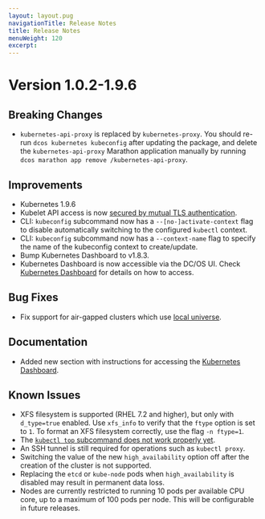 ```yaml
---
layout: layout.pug
navigationTitle: Release Notes
title: Release Notes
menuWeight: 120
excerpt:
---
```


<!-- This source repo for this topic is https://github.com/mesosphere/dcos-kubernetes -->


# Version 1.0.2-1.9.6

## Breaking Changes

* `kubernetes-api-proxy` is replaced by `kubernetes-proxy`. You should re-run
  `dcos kubernetes kubeconfig` after updating the package, and delete the
  `kubernetes-api-proxy` Marathon application manually by running
  `dcos marathon app remove /kubernetes-api-proxy`.

## Improvements

* Kubernetes 1.9.6
* Kubelet API access is now [secured by mutual TLS authentication](https://kubernetes.io/docs/admin/kubelet-authentication-authorization/#kubelet-authentication).
* CLI: `kubeconfig` subcommand now has a `--[no-]activate-context` flag to
  disable automatically switching to the configured `kubectl` context.
* CLI: `kubeconfig` subcommand now has a `--context-name` flag to specify the
  name of the kubeconfig context to create/update.
* Bump Kubernetes Dashboard to v1.8.3.
* Kubernetes Dashboard is now accessible via the DC/OS UI. Check
  [Kubernetes Dashboard](../kubernetes-dashboard) for details on how to access.

## Bug Fixes

* Fix support for air-gapped clusters which use [local universe](https://docs.mesosphere.com/1.11/administering-clusters/deploying-a-local-dcos-universe/).

## Documentation

* Added new section with instructions for accessing the
  [Kubernetes Dashboard](../kubernetes-dashboard).

## Known Issues

* XFS filesystem is supported (RHEL 7.2 and higher), but only with `d_type=true` enabled. Use
  `xfs_info` to verify that the `ftype` option is set to `1`. To format an XFS filesystem correctly,
  use the flag `-n ftype=1`.
* The [`kubectl top` subcommand does not work properly yet](https://github.com/kubernetes/kubernetes/issues/59438).
* An SSH tunnel is still required for operations such as `kubectl proxy`.
* Switching the value of the new `high_availability` option off after the
  creation of the cluster is not supported.
* Replacing the `etcd` or `kube-node` pods when `high_availability` is disabled
  may result in permanent data loss.
* Nodes are currently restricted to running 10 pods per available CPU core, up to a maximum of 100 pods per node. This
  will be configurable in future releases.
